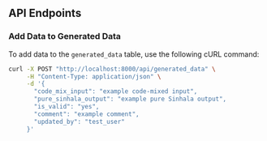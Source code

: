 ## API Endpoints

### Add Data to Generated Data

To add data to the `generated_data` table, use the following cURL command:

```bash
curl -X POST "http://localhost:8000/api/generated_data" \
     -H "Content-Type: application/json" \
     -d '{
       "code_mix_input": "example code-mixed input",
       "pure_sinhala_output": "example pure Sinhala output",
       "is_valid": "yes",
       "comment": "example comment",
       "updated_by": "test_user"
     }'
